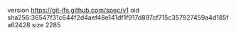 version https://git-lfs.github.com/spec/v1
oid sha256:36547f31c644f2d4aef48e141df1f917d897cf715c357927459a4d185fa62428
size 2285

